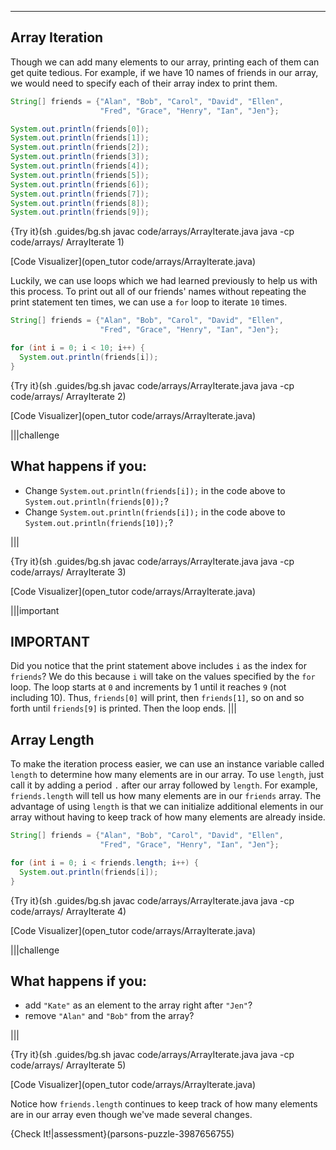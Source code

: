 ---

## Array Iteration
Though we can add many elements to our array, printing each of them can get quite tedious. For example, if we have 10 names of friends in our array, we would need to specify each of their array index to print them.

```java
String[] friends = {"Alan", "Bob", "Carol", "David", "Ellen", 
                    "Fred", "Grace", "Henry", "Ian", "Jen"};

System.out.println(friends[0]);
System.out.println(friends[1]);
System.out.println(friends[2]);
System.out.println(friends[3]);
System.out.println(friends[4]);
System.out.println(friends[5]);
System.out.println(friends[6]);
System.out.println(friends[7]);
System.out.println(friends[8]);
System.out.println(friends[9]);
```

{Try it}(sh .guides/bg.sh javac code/arrays/ArrayIterate.java java -cp code/arrays/ ArrayIterate 1)

[Code Visualizer](open_tutor code/arrays/ArrayIterate.java)

Luckily, we can use loops which we had learned previously to help us with this process. To print out all of our friends' names without repeating the print statement ten times, we can use a `for` loop to iterate `10` times.

```java
String[] friends = {"Alan", "Bob", "Carol", "David", "Ellen", 
                    "Fred", "Grace", "Henry", "Ian", "Jen"};

for (int i = 0; i < 10; i++) {
  System.out.println(friends[i]);
}
```

{Try it}(sh .guides/bg.sh javac code/arrays/ArrayIterate.java java -cp code/arrays/ ArrayIterate 2)

[Code Visualizer](open_tutor code/arrays/ArrayIterate.java)

|||challenge
## What happens if you:
* Change `System.out.println(friends[i]);` in the code above to `System.out.println(friends[0]);`?
* Change `System.out.println(friends[i]);` in the code above to `System.out.println(friends[10]);`?

|||

{Try it}(sh .guides/bg.sh javac code/arrays/ArrayIterate.java java -cp code/arrays/ ArrayIterate 3)

[Code Visualizer](open_tutor code/arrays/ArrayIterate.java)

|||important
## IMPORTANT
Did you notice that the print statement above includes `i` as the index for `friends`? We do this because `i` will take on the values specified by the `for` loop. The loop starts at `0` and increments by 1 until it reaches `9` (not including 10). Thus, `friends[0]` will print, then `friends[1]`, so on and so forth until `friends[9]` is printed. Then the loop ends.
|||

## Array Length
To make the iteration process easier, we can use an instance variable called `length` to determine how many elements are in our array. To use `length`, just call it by adding a period `.` after our array followed by `length`. For example, `friends.length` will tell us how many elements are in our `friends` array. The advantage of using `length` is that we can initialize additional elements in our array without having to keep track of how many elements are already inside.

```java
String[] friends = {"Alan", "Bob", "Carol", "David", "Ellen", 
                    "Fred", "Grace", "Henry", "Ian", "Jen"};

for (int i = 0; i < friends.length; i++) {
  System.out.println(friends[i]);
}
```

{Try it}(sh .guides/bg.sh javac code/arrays/ArrayIterate.java java -cp code/arrays/ ArrayIterate 4)

[Code Visualizer](open_tutor code/arrays/ArrayIterate.java)

|||challenge
## What happens if you:
* add `"Kate"` as an element to the array right after `"Jen"`?
* remove `"Alan"` and `"Bob"` from the array?

|||

{Try it}(sh .guides/bg.sh javac code/arrays/ArrayIterate.java java -cp code/arrays/ ArrayIterate 5)

[Code Visualizer](open_tutor code/arrays/ArrayIterate.java)

Notice how `friends.length` continues to keep track of how many elements are in our array even though we've made several changes.

{Check It!|assessment}(parsons-puzzle-3987656755)
